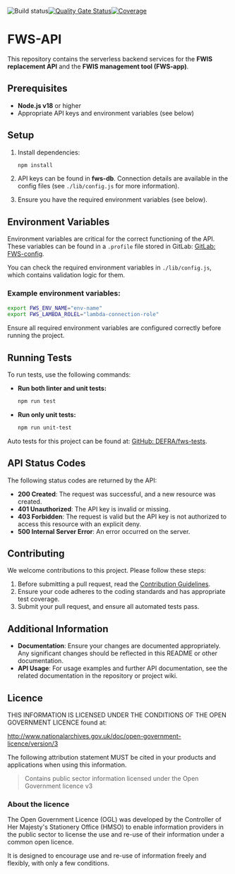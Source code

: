 ![Build status](https://github.com/DEFRA/fws-api/actions/workflows/ci.yml/badge.svg)[![Quality Gate Status](https://sonarcloud.io/api/project_badges/measure?project=DEFRA_fws-api&metric=alert_status)](https://sonarcloud.io/dashboard?id=DEFRA_fws-api)[![Coverage](https://sonarcloud.io/api/project_badges/measure?project=DEFRA_fws-api&metric=coverage)](https://sonarcloud.io/dashboard?id=DEFRA_fws-api)


# FWS-API

This repository contains the serverless backend services for the **FWIS replacement API** and the **FWIS management tool (FWS-app)**.

## Prerequisites

- **Node.js v18** or higher
- Appropriate API keys and environment variables (see below)

## Setup

1. Install dependencies:

   ```bash
   npm install
   ```

2. API keys can be found in **fws-db**. Connection details are available in the config files (see `./lib/config.js` for more information).

3. Ensure you have the required environment variables (see below).

## Environment Variables

Environment variables are critical for the correct functioning of the API. These variables can be found in a `.profile` file stored in GitLab: [GitLab: FWS-config](https://gitlab-dev.aws-int.defra.cloud/flood/fws-config).

You can check the required environment variables in `./lib/config.js`, which contains validation logic for them.

### Example environment variables:

```bash
export FWS_ENV_NAME="env-name"
export FWS_LAMBDA_ROLEL="lambda-connection-role"
```

Ensure all required environment variables are configured correctly before running the project.

## Running Tests

To run tests, use the following commands:

- **Run both linter and unit tests:**

   ```bash
   npm run test
   ```

- **Run only unit tests:**

   ```bash
   npm run unit-test
   ```

Auto tests for this project can be found at: [GitHub: DEFRA/fws-tests](https://github.com/DEFRA/fws-tests).

## API Status Codes

The following status codes are returned by the API:

- **200 Created**: The request was successful, and a new resource was created.
- **401 Unauthorized**: The API key is invalid or missing.
- **403 Forbidden**: The request is valid but the API key is not authorized to access this resource with an explicit deny.
- **500 Internal Server Error**: An error occurred on the server.

## Contributing

We welcome contributions to this project. Please follow these steps:

1. Before submitting a pull request, read the [Contribution Guidelines](/CONTRIBUTING.md).
2. Ensure your code adheres to the coding standards and has appropriate test coverage.
3. Submit your pull request, and ensure all automated tests pass.

## Additional Information

- **Documentation**: Ensure your changes are documented appropriately. Any significant changes should be reflected in this README or other documentation.
- **API Usage**: For usage examples and further API documentation, see the related documentation in the repository or project wiki.

## Licence

THIS INFORMATION IS LICENSED UNDER THE CONDITIONS OF THE OPEN GOVERNMENT LICENCE found at:

<http://www.nationalarchives.gov.uk/doc/open-government-licence/version/3>

The following attribution statement MUST be cited in your products and applications when using this information.

>Contains public sector information licensed under the Open Government licence v3

### About the licence

The Open Government Licence (OGL) was developed by the Controller of Her Majesty's Stationery Office (HMSO) to enable information providers in the public sector to license the use and re-use of their information under a common open licence.

It is designed to encourage use and re-use of information freely and flexibly, with only a few conditions.
